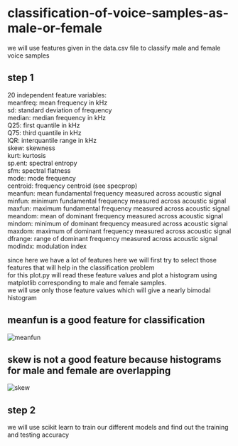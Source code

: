# classification-of-voice-samples-as-male-or-female<br/>
we will use features given in the data.csv file to classify male and female voice samples<br/>
## step 1 <br/>
   20 independent feature variables:<br />
      meanfreq: mean frequency in kHz <br />
      sd: standard deviation of frequency<br />
      median: median frequency in kHz <br />
      Q25: first quantile in kHz <br />
      Q75: third quantile in kHz<br />
      IQR: interquantile range in kHz<br />
      skew: skewness <br/>
      kurt: kurtosis <br/>
      sp.ent: spectral entropy<br/>
      sfm: spectral flatness<br/>
      mode: mode frequency<br/>
      centroid: frequency centroid (see specprop)<br/>
      meanfun: mean fundamental frequency measured across acoustic signal<br/>
      minfun: minimum fundamental frequency measured across acoustic signal<br/>
      maxfun: maximum fundamental frequency measured across acoustic signal<br/>
      meandom: mean of dominant frequency measured across acoustic signal<br/>
      mindom: minimum of dominant frequency measured across acoustic signal<br/>
      maxdom: maximum of dominant frequency measured across acoustic signal<br/>
      dfrange: range of dominant frequency measured across acoustic signal<br/>
      modindx: modulation index<br/>

  since here we have a lot of features here we will first try to select those features that will help in the classification problem<br/> 
  for this plot.py will read these feature values  and plot a histogram using matplotlib corresponding to male and female samples.<br/>
  we will use only those feature values which will give a nearly bimodal histogram<br/>
   ## meanfun is a good feature for classification <br/>
   ![meanfun](https://user-images.githubusercontent.com/12728710/34156702-5f8956a4-e4e4-11e7-97fe-2d5fc9137624.png)<br/>
   ## skew is not a good feature because histograms for male and female are overlapping
   ![skew](https://user-images.githubusercontent.com/12728710/34156732-83ae104c-e4e4-11e7-89d9-fa943b1bdfd7.png)

   ## step 2 <br />
   we will use scikit learn to train our different models and find out the training and testing accuracy
